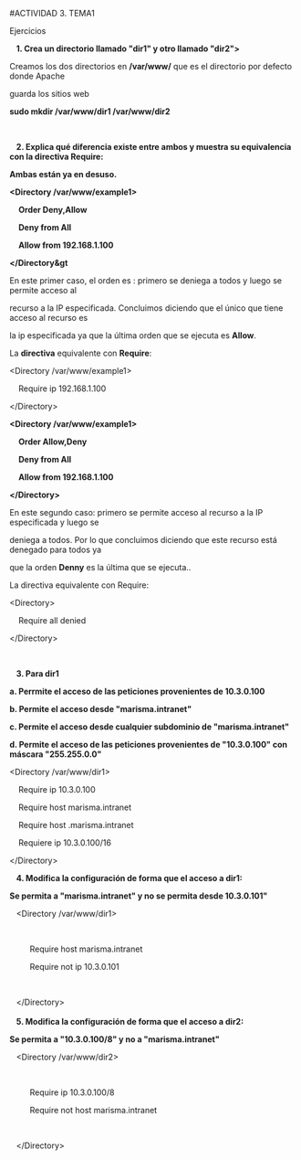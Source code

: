 #ACTIVIDAD 3. TEMA1 

Ejercicios 

&nbsp;&nbsp;&nbsp;**1. Crea un directorio llamado "dir1" y otro llamado "dir2">**
   
Creamos los dos directorios en **/var/www/** que es el directorio por defecto donde Apache  

guarda los sitios web  

**sudo mkdir /var/www/dir1 /var/www/dir2**

<br> 

&nbsp;&nbsp;&nbsp;**2. Explica qué diferencia existe entre ambos y muestra su equivalencia con la
directiva Require:** 

**Ambas están ya en desuso.** 

**<Directory /var/www/example1>**

&nbsp;&nbsp;&nbsp;&nbsp;**Order Deny,Allow**

&nbsp;&nbsp;&nbsp;&nbsp;**Deny from All**  

&nbsp;&nbsp;&nbsp;&nbsp;**Allow from 192.168.1.100** 

**&lt;/Directory&gt**



En este primer caso, el orden es : primero se deniega a todos y luego se permite acceso al  

recurso a la IP especificada. Concluimos diciendo que el único que tiene acceso al recurso es  

la ip especificada ya que la última orden que se ejecuta es **Allow**.  

La **directiva** equivalente con **Require**: 

<Directory /var/www/example1>  

&nbsp;&nbsp;&nbsp;&nbsp;Require ip 192.168.1.100  

&lt;/Directory&gt; 


**<Directory /var/www/example1>** 

&nbsp;&nbsp;&nbsp;&nbsp;**Order Allow,Deny** 

&nbsp;&nbsp;&nbsp;&nbsp;**Deny from All**

&nbsp;&nbsp;&nbsp;&nbsp;**Allow from 192.168.1.100** 

**&lt;/Directory&gt;** 

En este segundo caso: primero se permite acceso al recurso a la IP especificada y luego se  

deniega a todos. Por lo que concluimos diciendo que este recurso está denegado para todos ya  

que la orden **Denny** es la última que se ejecuta..  

La directiva equivalente con Require: 

&lt;Directory&gt;  
   
&nbsp;&nbsp;&nbsp;&nbsp;Require all denied  

&lt;/Directory&gt;  

<br>

&nbsp;&nbsp;&nbsp;**3. Para dir1** 

**a. Perrmite el acceso de las peticiones provenientes de 10.3.0.100** 

**b. Permite el acceso desde "marisma.intranet"** 

**c. Permite el acceso desde cualquier subdominio de "marisma.intranet"** 

**d. Permite el acceso de las peticiones provenientes de "10.3.0.100" con máscara "255.255.0.0"** 

<Directory /var/www/dir1> 

&nbsp;&nbsp;&nbsp;&nbsp;Require ip 10.3.0.100  

&nbsp;&nbsp;&nbsp;&nbsp;Require host marisma.intranet  

&nbsp;&nbsp;&nbsp;&nbsp;Require host .marisma.intranet  

&nbsp;&nbsp;&nbsp;&nbsp;Requiere ip 10.3.0.100/16  

&lt;/Directory&gt; 
<br>  

&nbsp;&nbsp;&nbsp;**4. Modifica la configuración de forma que el acceso a dir1:** 

**Se permita a "marisma.intranet" y no se permita desde 10.3.0.101"** 

&nbsp;&nbsp;&nbsp;<Directory /var/www/dir1> 

&nbsp;&nbsp;&nbsp;&nbsp;&nbsp;&nbsp;<RequireAll> 

&nbsp;&nbsp;&nbsp;&nbsp;&nbsp;&nbsp;&nbsp;&nbsp;&nbsp;Require host marisma.intranet 

&nbsp;&nbsp;&nbsp;&nbsp;&nbsp;&nbsp;&nbsp;&nbsp;&nbsp;Require not ip 10.3.0.101 

&nbsp;&nbsp;&nbsp;&nbsp;&nbsp;&nbsp;</RequireAll> 

&nbsp;&nbsp;&nbsp;&lt;/Directory&gt;  
<br>
&nbsp;&nbsp;&nbsp;**5. Modifica la configuración de forma que el acceso a dir2:** 

**Se permita a "10.3.0.100/8" y no a "marisma.intranet"** 

&nbsp;&nbsp;&nbsp;<Directory /var/www/dir2>  

&nbsp;&nbsp;&nbsp;&nbsp;&nbsp;&nbsp;<RequireAll>  

&nbsp;&nbsp;&nbsp;&nbsp;&nbsp;&nbsp;&nbsp;&nbsp;&nbsp;Require ip 10.3.0.100/8  

&nbsp;&nbsp;&nbsp;&nbsp;&nbsp;&nbsp;&nbsp;&nbsp;&nbsp;Require not host marisma.intranet  

&nbsp;&nbsp;&nbsp;&nbsp;&nbsp;&nbsp;</requireAll>  

&nbsp;&nbsp;&nbsp;&lt;/Directory&gt; 
